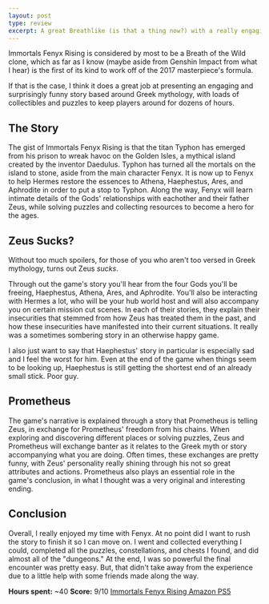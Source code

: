 ```yaml
---
layout: post
type: review
excerpt: A great Breathlike (is that a thing now?) with a really engaging story for Greek mythology lovers and novices alike
---
```

Immortals Fenyx Rising is considered by most to be a Breath of the Wild clone, which as far as I know (maybe aside from Genshin Impact from what I hear) is the first of its kind to work off of the 2017 masterpiece's formula.

If that is the case, I think it does a great job at presenting an engaging and surprisingly funny story based around Greek mythology, with loads of collectibles and puzzles to keep players around for dozens of hours.

## The Story
The gist of Immortals Fenyx Rising is that the titan Typhon has emerged from his prison to wreak havoc on the Golden Isles, a mythical island created by the inventor Daedulus. Typhon has turned all the mortals on the island to stone, aside from the main character Fenyx. It is now up to Fenyx to help Hermes restore the essences to Athena, Haephestus, Ares, and Aphrodite in order to put a stop to Typhon. Along the way, Fenyx will learn intimate details of the Gods' relationships with eachother and their father Zeus, while solving puzzles and collecting resources to become a hero for the ages.

## Zeus Sucks?
Without too much spoilers, for those of you who aren't too versed in Greek mythology, turns out Zeus *sucks*.

Through out the game's story you'll hear from the four Gods you'll be freeing, Haephestus, Athena, Ares, and Aphrodite. You'll also be interacting with Hermes a lot, who will be your hub world host and will also accompany you on certain mission cut scenes. In each of their stories, they explain their insecurities that stemmed from how Zeus has treated them in the past, and how these insecurities have manifested into their current situations. It really was a sometimes sombering story in an otherwise happy game.

I also just want to say that Haephestus' story in particular is especially sad and I feel the worst for him. Even at the end of the game when things seem to be looking up, Haephestus is still getting the shortest end of an already small stick. Poor guy.

## Prometheus
The game's narrative is explained through a story that Prometheus is telling Zeus, in exchange for Prometheus' freedom from his chains. When exploring and discovering different places or solving puzzles, Zeus and Prometheus will exchange banter as it relates to the Greek myth or story accompanying what you are doing. Often times, these exchanges are pretty funny, with Zeus' personality really shining through his not so great attributes and actions. Prometheus also plays an essential role in the game's conclusion, in what I thought was a very original and interesting ending.

## Conclusion
Overall, I really enjoyed my time with Fenyx. At no point did I want to rush the story to finish it so I can move on. I went and collected everything I could, completed all the puzzles, constellations, and chests I found, and did almost all of the "dungeons." At the end, I was so powerful the final encounter was pretty easy. But, that didn't take away from the experience due to a little help with some friends made along the way.

**Hours spent:** ~40
**Score:** 9/10
[Immortals Fenyx Rising Amazon PS5](https://www.amazon.com/Immortals-Fenyx-Rising-PlayStation-5-Standard/dp/B08HTF5KKB)
